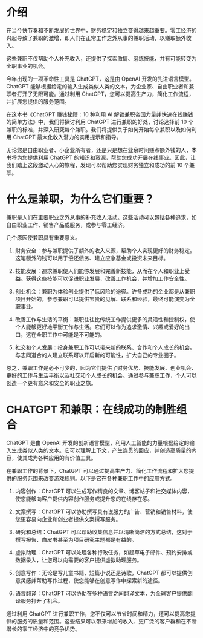# 介绍

在当今快节奏和不断发展的世界中，财务稳定和独立变得越来越重要。零工经济的兴起导致了兼职的激增，即人们在正常工作之外从事的兼职活动，以赚取额外收入。

这些兼职不仅帮助个人补充收入，还提供了探索激情、磨练技能，并有可能转变为全职事业的机会。

今年出现的一项革命性工具是 ChatGPT，这是由 OpenAI 开发的先进语言模型。ChatGPT 能够根据给定的输入生成类似人类的文本，为企业家、自由职业者和兼职者打开了无限可能。通过利用 ChatGPT，您可以提高生产力，简化工作流程，并扩展您提供的服务范围。

在这本书《ChatGPT 赚钱秘籍：10 种利用 AI 解锁兼职帝国力量并快速在线赚钱的简单方法》中，我们将探讨利用 ChatGPT 进行兼职的好处，讨论选择前 10 个兼职的标准，并深入研究每个兼职。我们将提供关于如何开始每个兼职以及如何利用 ChatGPT 最大化收入潜力的实用提示和指导。

无论您是自由职业者、小企业所有者，还是只是想在业余时间赚点额外钱的人，本书将为您提供利用 ChatGPT 的知识和资源，帮助您成功开展在线事业。因此，让我们踏上这段激动人心的旅程，发现可以帮助您实现财务独立和成功的前 10 个兼职。

# 什么是兼职，为什么它们重要？

兼职是人们在主要职业之外从事的补充收入活动。这些活动可以包括各种追求，如自由职业工作、销售产品或服务，或参与零工经济。

几个原因使兼职具有重要意义。

1.  财务安全：参与兼职提供了额外的收入来源，帮助个人实现更好的财务稳定。这笔额外的钱可以用于偿还债务、建立应急基金或投资未来目标。

1.  技能发展：追求兼职使人们能够发展和完善新技能，从而在个人和职业上受益。获得这些技能可以促进职业发展，改善工作机会，并增加工作安全性。

1.  创业机会：兼职为体验创业提供了低风险的途径。许多成功的企业都是从兼职项目开始的，参与兼职可以提供宝贵的见解、联系和经验，最终可能演变为全职事业。

1.  改善工作与生活的平衡：兼职往往比传统工作提供更多的灵活性和控制权，使个人能够更好地平衡工作与生活。它们可以作为追求激情、兴趣或爱好的出口，这在全职工作中可能是不可能的。

1.  社交和个人发展：投身兼职工作可以带来新的联系、合作和个人成长的机会。与志同道合的人建立联系可以开启新的可能性，扩大自己的专业圈子。

总之，兼职工作是必不可少的，因为它们提供了财务优势、技能发展、创业机会、更好的工作与生活平衡以及社交和个人成长的机会。通过参与兼职工作，个人可以创造一个更有意义和安全的职业之旅。

# CHATGPT 和兼职：在线成功的制胜组合

ChatGPT 是由 OpenAI 开发的创新语言模型，利用人工智能的力量根据给定的输入生成类似人类的文本。它可以理解上下文，产生连贯的回应，并创造高质量的内容，使其成为各种应用的有价值工具。

在兼职工作的背景下，ChatGPT 可以通过提高生产力、简化工作流程和扩大您提供的服务范围来改变游戏规则。以下是它在各种兼职工作中的应用方式。

1.  内容创作：ChatGPT 可以生成写作精良的文章、博客帖子和社交媒体内容，使您能够向客户提供内容创作服务或提升您的在线存在感。

1.  文案撰写：ChatGPT 可以协助撰写具有说服力的广告、营销和销售材料，使您更容易向企业和创业者提供文案撰写服务。

1.  研究和总结：ChatGPT 可以帮助收集信息并以清晰简洁的方式总结，这对于撰写报告、白皮书甚至为项目研究主题都是有益的。

1.  虚拟助理：ChatGPT 可以处理各种行政任务，如起草电子邮件、预约安排或数据录入，让您可以向需要的客户提供虚拟助理服务。

1.  创意写作：无论是写儿童书籍、短篇小说还是诗歌，ChatGPT 都可以提供创意灵感并帮助写作过程，使您能够在创意写作中探索新的途径。

1.  语言翻译：ChatGPT 可以协助在多种语言之间翻译文本，为全球客户提供翻译服务打开了机会。

通过利用 ChatGPT 进行兼职工作，您不仅可以节省时间和精力，还可以提高您提供的服务的质量和范围。这些结果可以带来增加的收入、更广泛的客户群和在不断增长的零工经济中的竞争优势。
